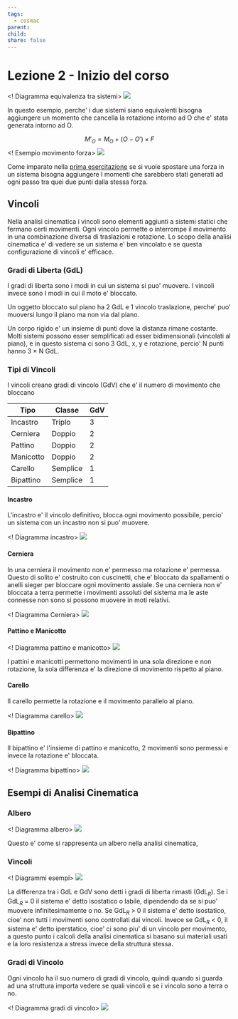 ```yaml
---
tags:
  - cosmac
parent: 
child: 
share: false
---
```

# Lezione 2 - Inizio del corso

<! Diagramma equivalenza tra sistemi>
![](2023-09-23%2017.12.excalidraw.png)

In questo esempio, perche' i due sistemi siano equivalenti bisogna aggiungere un momento che cancella la rotazione intorno ad O che e' stata generata intorno ad O.

$$M'_O = M_O + (O - O') \times F$$
<! Esempio movimento forza>
![](2023-09-23%2017.15.excalidraw.png)

Come imparato nella [prima esercitazione](CdM%20-%20Esercitazione%201.md) se si vuole spostare una forza in un sistema bisogna aggiungere I momenti che sarebbero stati generati ad ogni passo tra quei due punti dalla stessa forza.

## Vincoli

Nella analisi cinematica i vincoli sono elementi aggiunti a sistemi statici che fermano certi movimenti. Ogni vincolo permette o interrompe il movimento in una combinazione diversa di traslazioni e rotazione. Lo scopo della analisi cinematica e' di vedere se un sistema e' ben vincolato e se questa configurazione di vincoli e' efficace.

### Gradi di Liberta (GdL)

I gradi di liberta sono i modi in cui un sistema si puo' muovere. I vincoli invece sono I modi in cui il moto e' bloccato.

Un oggetto bloccato sul piano ha 2 GdL e 1 vincolo traslazione, perche' puo' muoversi lungo il piano ma non via dal piano. 

Un corpo rigido e' un insieme di punti dove la distanza rimane costante.
Molti sistemi possono esser semplificati ad esser bidimensionali (vincolati al piano), e in questo sistema ci sono 3 GdL, x, y e rotazione, percio' N punti hanno 3 $\times$ N GdL.

### Tipi di Vincoli

I vincoli creano gradi di vincolo (GdV) che e' il numero di movimento che bloccano

| Tipo      | Classe   | GdV |
| --------- | -------- | --- |
| Incastro  | Triplo   | 3   |
| Cerniera  | Doppio   | 2   |
| Pattino   | Doppio   | 2   |
| Manicotto | Doppio   | 2   |
| Carello   | Semplice | 1   |
| Bipattino | Semplice | 1    |

#### Incastro

L'incastro e' il vincolo definitivo, blocca ogni movimento possibile, percio' un sistema con un incastro non si puo' muovere.

<! Diagramma incastro>
![](2023-09-23%2017.17.excalidraw.png)
#### Cerniera

In una cerniera il movimento non e' permesso ma rotazione e' permessa. Questo di solito e' costruito con cuscinetti, che e' bloccato da spallamenti o anelli sieger per bloccare ogni movimento assiale. Se una cerniera non e' bloccata a terra permette i movimenti assoluti del sistema ma le aste connesse non sono si possono muovere in moti relativi.

<! Diagramma Cerniera>
![](2023-09-23%2017.20.excalidraw.png)
#### Pattino e Manicotto

<! Diagramma pattino e manicotto>
![](2023-09-23%2017.21.excalidraw.png)

I pattini e manicotti permettono movimenti in una sola direzione e non rotazione, la sola differenza e' la direzione di movimento rispetto al piano.

#### Carello

Il carello permette la rotazione e il movimento parallelo al piano.

<! Diagramma carello>
![](2023-09-23%2017.28.excalidraw.png)
#### Bipattino

Il bipattino e' l'insieme di pattino e manicotto, 2 movimenti sono permessi e invece la rotazione e' bloccata.

<! Diagramma bipattino>
![](2023-09-23%2017.28.excalidraw.png)
## Esempi di Analisi Cinematica

### Albero

<! Diagramma albero>
![](2023-09-23%2017.42.excalidraw.png)

Questo e' come si rappresenta un albero nella analisi cinematica, 
### Vincoli

<! Diagrammi esempi>
![](2023-09-23%2017.44.excalidraw.png)

La differenza tra i GdL e GdV sono detti i gradi di liberta rimasti (GdL$_R$). Se i GdL$_R$ = 0 il sistema e' detto isostatico o labile, dipendendo da se si puo' muovere infinitesimamente o no. Se GdL$_R$ > 0 il sistema e' detto isostatico, cioe' non tutti i movimenti sono controllati dai vincoli. Invece se GdL$_R$ < 0, il sistema e' detto iperstatico, cioe' ci sono piu' di un vincolo per movimento, a questo punto i calcoli della analisi cinematica si basano sui materiali usati e la loro resistenza a stress invece della struttura stessa.

### Gradi di Vincolo

Ogni vincolo ha il suo numero di gradi di vincolo, quindi quando si guarda ad una struttura importa vedere se quali vincoli e se i vincolo sono a terra o no.

<! Diagramma gradi di vincolo>
![](2023-09-23%2017.48.excalidraw.png)
